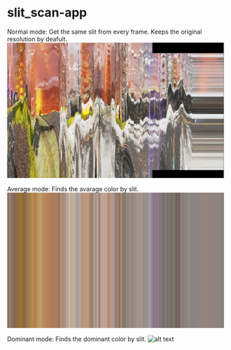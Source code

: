 # slit_scan-app

Normal mode:
Get the same slit from every frame. Keeps the original resolution by deafult. 
![alt text](normal.jpeg)

Average mode:
Finds the avarage color by slit. 
![alt text](average.jpeg)

Dominant mode:
Finds the dominant color by slit.
![alt text](dominant.jpg)
